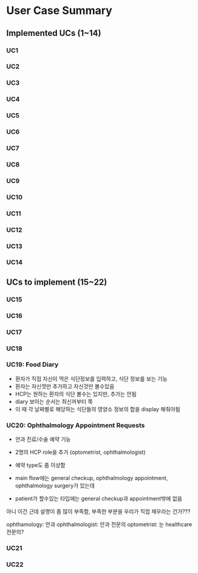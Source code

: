 # User Case Summary

## Implemented UCs (1~14)

### UC1

### UC2

### UC3

### UC4

### UC5

### UC6

### UC7

### UC8

### UC9

### UC10

### UC11

### UC12

### UC13

### UC14

## UCs to implement (15~22)

### UC15

### UC16

### UC17

### UC18

### UC19: Food Diary
- 환자가 직접 자신이 먹은 식단정보를 입력하고, 식단 정보를 보는 기능
- 환자는 자신껏만 추가하고 자신것만 볼수있음
- HCP는 원하는 환자의 식단 볼수는 있지만, 추가는 안됨
- diary 보이는 순서는 최신꺼부터 쭉
- 이 때 각 날짜별로 해당하는 식단들의 영양소 정보의 합을 display 해줘야됨

### UC20: Ophthalmology Appointment Requests
- 안과 진료/수술 예약 기능
- 2명의 HCP role을 추가 (optometrist, ophthalmologist)

- 예약 type도 좀 이상함
- main flow에는 general checkup, ophthalmology appointment, ophthalmology surgery가 있는데
- patient가 할수있는 타입에는 general checkup과 appointment밖에 없음

아니 이건 근데 설명이 좀 많이 부족함, 부족한 부분을 우리가 직접 채우라는 건가???

ophthamology: 안과
ophthalmologist: 안과 전문의
optometrist: 눈 healthcare 전문의?

### UC21

### UC22
